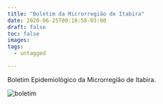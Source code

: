 ```yaml
---
title: "Boletim da Microrregião de Itabira"
date: 2020-06-25T00:18:58-03:00
draft: false
toc: false
images:
tags: 
  - untagged

---
```


Boletim Epidemiológico da Microrregião de Itabira.

![boletim](/boletim_itabira_25-06.jpg)

